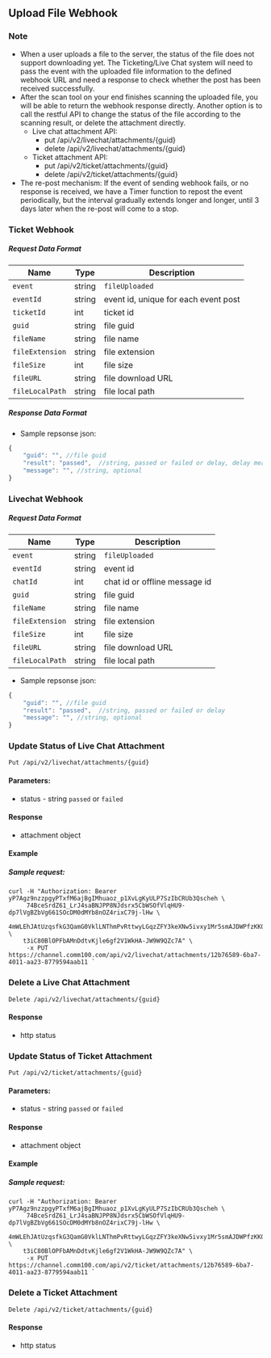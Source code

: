 ## Upload File Webhook

### Note
- When a user uploads a file to the server, the status of the file does not support downloading yet. The Ticketing/Live Chat system will need to pass the event with the uploaded file information to the defined webhook URL and need a response to check whether the post has been received successfully. 
- After the scan tool on your end finishes scanning the uploaded file, you will be able to return the webhook response directly. Another option is to call the restful API to change the status of the file according to the scanning result, or delete the attachment directly.
    - Live chat attachment API: 
        - put /api/v2/livechat/attachments/{guid}
        - delete /api/v2/livechat/attachments/{guid}
    - Ticket attachment API: 
        - put /api/v2/ticket/attachments/{guid}
        - delete /api/v2/ticket/attachments/{guid}
- The re-post mechanism: If the event of sending webhook fails, or no response is received, we have a Timer function to repost the event periodically, but the interval gradually extends longer and longer, until 3 days later when the re-post will come to a stop.


### Ticket Webhook
##### Request Data Format
  | Name | Type  | Description |
  | - | - | - |
  | `event` | string  | `fileUploaded` |
  | `eventId` | string  | event id, unique for each event post |
  | `ticketId`| int | ticket id | 
  | `guid` | string  | file guid |
  | `fileName` | string  | file name |
  | `fileExtension` | string  | file extension |
  | `fileSize` | int | file size |
  | `fileURL` | string  | file download URL | 
  | `fileLocalPath` | string  | file local path | 
##### Response Data Format
- Sample repsonse json:
```javascript
{
    "guid": "", //file guid
    "result": "passed",  //string, passed or failed or delay, delay means the result will be sent via API later.
    "message": "", //string, optional
}
```

### Livechat Webhook
##### Request Data Format
  | Name | Type  | Description |
  | - | - | - |
  | `event` | string  | `fileUploaded` |
  | `eventId` | string  | event id |
  | `chatId`| int | chat id or offline message id| 
  | `guid` | string  | file guid |
  | `fileName` | string  | file name |
  | `fileExtension` | string  | file extension |
  | `fileSize` | int | file size |
  | `fileURL` | string  | file download URL | 
  | `fileLocalPath` | string  | file local path | 

- Sample repsonse json:
```javascript
{
    "guid": "", //file guid
    "result": "passed",  //string, passed or failed or delay
    "message": "", //string, optional
}
```

### Update Status of Live Chat Attachment
`Put /api/v2/livechat/attachments/{guid}`

#### Parameters:
- status - string `passed` or  `failed`

#### Response
- attachment object

#### Example
##### Sample request:
```shell
curl -H "Authorization: Bearer yP7Agz9nzzpgyPTxfM6ajBgIMhuaoz_p1XvLgKyULP7SzIbCRUb3Qscheh \ 
     74BceSrdZ61_LrJ4saBNJPP8NJdsrx5CbWSOfVlqHU9-dp7lVgBZbVg661SOcDM0dMYb8nOZ4rixC79j-lHw \ 
    4mWLEhJAtUzqsfkG3QamG0VklLNThmPvRttwyLGqzZFY3keXNw5ivxy1Mr5smAJDWPfzKKQZXJIkutNz4W \ 
    t3iC80BlOPFbAMnDdtvKjle6gf2V1WkHA-JW9W9QZc7A" \ 
     -x PUT  https://channel.comm100.com/api/v2/livechat/attachments/12b76589-6ba7-4011-aa23-8779594aab11 `
```
### Delete a Live Chat Attachment
`Delete /api/v2/livechat/attachments/{guid}`

#### Response
- http status

### Update Status of Ticket Attachment
`Put /api/v2/ticket/attachments/{guid}`

#### Parameters:
- status - string `passed` or  `failed`

#### Response
- attachment object

#### Example
##### Sample request:
```shell
curl -H "Authorization: Bearer yP7Agz9nzzpgyPTxfM6ajBgIMhuaoz_p1XvLgKyULP7SzIbCRUb3Qscheh \ 
     74BceSrdZ61_LrJ4saBNJPP8NJdsrx5CbWSOfVlqHU9-dp7lVgBZbVg661SOcDM0dMYb8nOZ4rixC79j-lHw \ 
    4mWLEhJAtUzqsfkG3QamG0VklLNThmPvRttwyLGqzZFY3keXNw5ivxy1Mr5smAJDWPfzKKQZXJIkutNz4W \ 
    t3iC80BlOPFbAMnDdtvKjle6gf2V1WkHA-JW9W9QZc7A" \ 
     -x PUT  https://channel.comm100.com/api/v2/ticket/attachments/12b76589-6ba7-4011-aa23-8779594aab11 `
```
 
 ### Delete a Ticket Attachment
`Delete /api/v2/ticket/attachments/{guid}`

#### Response
- http status
